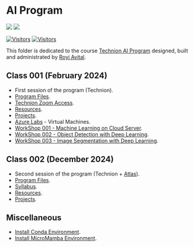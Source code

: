 # AI Program

[![](https://i.imgur.com/kvThExG.png)](https://cont-edu.technion.ac.il/programs/%d7%a7%d7%95%d7%a8%d7%a1%d7%99%d7%9d-%d7%91%d7%a9%d7%99%d7%aa%d7%95%d7%a3-%d7%94%d7%a8%d7%a9%d7%95%d7%aa-%d7%9c%d7%97%d7%93%d7%a9%d7%a0%d7%95%d7%aa/%d7%94%d7%9b%d7%a9%d7%a8%d7%aa-%d7%9e%d7%a4%d7%aa%d7%97%d7%99-ai)
[![](./../FixelAlgorithmsLogo.png)](https://fixelalgorithms.gitlab.io)

[![Visitors](https://hits.seeyoufarm.com/api/count/incr/badge.svg?url=https%3A%2F%2Fgithub.com%2FRoyiAvital%2FStackExchangeCodes&count_bg=%2379C83D&title_bg=%23555555&icon=&icon_color=%23E7E7E7&title=Visitors+%28Daily+%2F+Total%29&edge_flat=false)](https://github.com/FixelAlgorithmsTeam/FixelCourses)
[![Visitors](https://api.visitorbadge.io/api/combined?path=https%3A%2F%2Fgithub.com%2FRoyiAvital%2FStackExchangeCodes&labelColor=%23f47373&countColor=%23555555&style=plastic)](https://github.com/FixelAlgorithmsTeam/FixelCourses) <!-- https://www.visitorbadge.io -->

This folder is dedicated to the course [Technion AI Program](https://cont-edu.technion.ac.il/programs/%D7%A7%D7%95%D7%A8%D7%A1%D7%99%D7%9D-%D7%91%D7%A9%D7%99%D7%AA%D7%95%D7%A3-%D7%94%D7%A8%D7%A9%D7%95%D7%AA-%D7%9C%D7%97%D7%93%D7%A9%D7%A0%D7%95%D7%AA/%D7%94%D7%9B%D7%A9%D7%A8%D7%AA-%D7%9E%D7%A4%D7%AA%D7%97%D7%99-ai) designed, built and administrated by [Royi Avital](https://fixelalgorithms.gitlab.io).

## Class 001 (February 2024)

 - First session of the program (Technion).
 - [Program Files](./2024_02).
 - [Technion Zoom Access](https://technion.zoom.us).
 - [Resources](./Resources.md).
 - [Projects](./Projects.md).
 - [Azure Labs](https://labs.azure.com) - Virtual Machines.
 - [WorkShop 001 - Machine Learning on Cloud Server](./2024_02/WorkShop001).
 - [WorkShop 002 - Object Detection with Deep Learning](./2024_02/WorkShop002).
 - [WorkShop 003 - Image Segmentation with Deep Learning](./2024_02/WorkShop003).

## Class 002 (December 2024)

 - Second session of the program (Technion + [Atlas](https://www.atlastech.co.il)).
 - [Program Files](./2024_12).
 - [Syllabus](https://cdn.prod.website-files.com/66cda18ee79e3818e9bbd4d1/673f55ffb2df314ef2b7cfb7_AI%20Training%20Program%20-%20ATLAS.pdf).
 - [Resources](./Resources.md).
 - [Projects](./Projects.md).


## Miscellaneous

 - [Install Conda Environment](./../InstallCondaEnv.md).
 - [Install MicroMamba Environment](./../InstallMicroMamba.md).